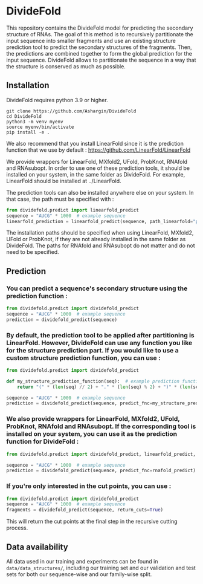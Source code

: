 # DivideFold

This repository contains the DivideFold model for predicting the secondary structure of RNAs.
The goal of this method is to recursively partitionate the input sequence into smaller fragments and use an existing structure prediction tool to predict the secondary structures of the fragments. Then, the predictions are combined together to form the global prediction for the input sequence.
DivideFold allows to partitionate the sequence in a way that the structure is conserved as much as possible.

## Installation

DivideFold requires python 3.9 or higher.

``` console
git clone https://github.com/Ashargin/DivideFold
cd DivideFold
python3 -m venv myenv
source myenv/bin/activate
pip install -e .
```

We also recommend that you install LinearFold since it is the prediction function that we use by default : https://github.com/LinearFold/LinearFold

We provide wrappers for LinearFold, MXfold2, UFold, ProbKnot, RNAfold and RNAsubopt.
In order to use one of these prediction tools, it should be installed on your system, in the same folder as DivideFold.
For example, LinearFold should be installed at ../LinearFold.

The prediction tools can also be installed anywhere else on your system.
In that case, the path must be specified with :

``` python
from dividefold.predict import linearfold_predict
sequence = "AUCG" * 1000  # example sequence
linearfold_prediction = linearfold_predict(sequence, path_linearfold="path/to/your/linearfold/repository")
```

The installation paths should be specified when using LinearFold, MXfold2, UFold or ProbKnot, if they are not already installed in the same folder as DivideFold.
The paths for RNAfold and RNAsubopt do not matter and do not need to be specified.

## Prediction

### You can predict a sequence's secondary structure using the prediction function :
``` python
from dividefold.predict import dividefold_predict
sequence = "AUCG" * 1000  # example sequence
prediction = dividefold_predict(sequence)
```

### By default, the prediction tool to be applied after partitioning is LinearFold. However, DivideFold can use any function you like for the structure prediction part. If you would like to use a custom structure prediction function, you can use :
``` python
from dividefold.predict import dividefold_predict

def my_structure_prediction_function(seq):  # example prediction function
    return "(" * (len(seq) // 2) + "." * (len(seq) % 2) + ")" * (len(seq) // 2)

sequence = "AUCG" * 1000  # example sequence
prediction = dividefold_predict(sequence, predict_fnc=my_structure_prediction_function)
```

### We also provide wrappers for LinearFold, MXfold2, UFold, ProbKnot, RNAfold and RNAsubopt. If the corresponding tool is installed on your system, you can use it as the prediction function for DivideFold :
``` python
from dividefold.predict import dividefold_predict, linearfold_predict, rnafold_predict, ufold_predict, mxfold2_predict, rnasubopt_predict, probknot_predict

sequence = "AUCG" * 1000  # example sequence
prediction = dividefold_predict(sequence, predict_fnc=rnafold_predict)  # if you want to use RNAfold as the prediction function
```

### If you're only interested in the cut points, you can use :
``` python
from dividefold.predict import dividefold_predict
sequence = "AUCG" * 1000  # example sequence
fragments = dividefold_predict(sequence, return_cuts=True)
```
This will return the cut points at the final step in the recursive cutting process.

## Data availability
All data used in our training and experiments can be found in `data/data_structures/`, including our training set and our validation and test sets for both our sequence-wise and our family-wise split.